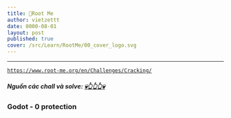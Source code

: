 ```yaml
---
title: 🐳Root Me
author: vietzettt
date: 0000-08-01
layout: post
published: true 
cover: /src/Learn/RootMe/00_cover_logo.svg
---
```


---

[`https://www.root-me.org/en/Challenges/Cracking/`](https://www.root-me.org/en/Challenges/Cracking/)

##### **Nguồn các chall và solve:** [💀**👆👆👆**💀](https://github.com/vietzettt/vietzettt.github.io/tree/main/src/Learn/RootMe)

### Godot - 0 protection
